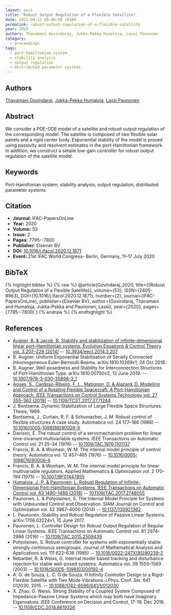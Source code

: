 ```yaml
---
layout: post
title: "Robust Output Regulation of a Flexible Satellite"
date: 2021-04-15 00:00:00 +0100
permalink: robust-output-regulation-of-a-flexible-satellite
year: 2020
authors: Thavamani Govindaraj, Jukka-Pekka Humaloja, Lassi Paunonen
category:
  - proceedings
tags:
  - port-hamiltonian system
  - stability analysis
  - output regulation
  - distributed parameter systems
---
```

 
## Authors
[Thavamani Govindaraj](authors/thavamani_govindaraj), [Jukka-Pekka Humaloja](authors/jukka_pekka_humaloja), [Lassi Paunonen](authors/lassi_paunonen)
 
## Abstract
We consider a PDE-ODE model of a satellite and robust output regulation of the corresponding model. The satellite is composed of two flexible solar panels and a rigid center body. Exponential stability of the model is proved using passivity and resolvent estimates in the port-Hamiltonian framework. In addition, we construct a simple low-gain controller for robust output regulation of the satellite model.
 
## Keywords
Port-Hamiltonian system; stability analysis; output regulation; distributed parameter systems
 
## Citation
- **Journal:** IFAC-PapersOnLine
- **Year:** 2020
- **Volume:** 53
- **Issue:** 2
- **Pages:** 7795--7800
- **Publisher:** Elsevier BV
- **DOI:** [10.1016/j.ifacol.2020.12.1871](https://doi.org/10.1016/j.ifacol.2020.12.1871)
- **Event:** 21st IFAC World Congress- Berlin, Germany, 11–17 July 2020
 
## BibTeX
{% highlight bibtex %}
{% raw %}
@article{Govindaraj_2020,
  title={{Robust Output Regulation of a Flexible Satellite}},
  volume={53},
  ISSN={2405-8963},
  DOI={10.1016/j.ifacol.2020.12.1871},
  number={2},
  journal={IFAC-PapersOnLine},
  publisher={Elsevier BV},
  author={Govindaraj, Thavamani and Humaloja, Jukka-Pekka and Paunonen, Lassi},
  year={2020},
  pages={7795--7800}
}
{% endraw %}
{% endhighlight %}
 
## References
- [Augner, B. & Jacob, B. Stability and stabilization of infinite-dimensional linear port-Hamiltonian systems. Evolution Equations &amp; Control Theory vol. 3 207–229 (2014)](stability-and-stabilization-of-infinite-dimensional-linear-port-hamiltonian-systems) -- [10.3934/eect.2014.3.207](https://doi.org/10.3934/eect.2014.3.207)
- B. Augner. Uniform Exponential Stabilisation of Serially Connected Inhomogeneous Euler-Bernoulli Beams. arXiv:1810.10269v1, 24 Oct 2018.
- B. Augner. Well-posedness and Stability for Interconnection Structures of Port-Hamiltonian Type. arXiv:1810.00700v2, 13 June 2019. -- [10.1007/978-3-030-35898-3_1](https://doi.org/10.1007/978-3-030-35898-3_1)
- [Aoues, S., Cardoso-Ribeiro, F. L., Matignon, D. & Alazard, D. Modeling and Control of a Rotating Flexible Spacecraft: A Port-Hamiltonian Approach. IEEE Transactions on Control Systems Technology vol. 27 355–362 (2019)](modeling-and-control-of-a-rotating-flexible-spacecraft-a-port-hamiltonian-approach) -- [10.1109/TCST.2017.2771244](https://doi.org/10.1109/TCST.2017.2771244)
- J. Bontsema. Dynamic Stabilization of Large Flexible Space Structures. Thesis, 1989.
- Bontsema, J., Curtain, R. F. & Schumacher, J. M. Robust control of flexible structures A case study. Automatica vol. 24 177–186 (1988) -- [10.1016/0005-1098(88)90026-X](https://doi.org/10.1016/0005-1098(88)90026-X)
- Davison, E. The robust control of a servomechanism problem for linear time-invariant multivariable systems. IEEE Transactions on Automatic Control vol. 21 25–34 (1976) -- [10.1109/TAC.1976.1101137](https://doi.org/10.1109/TAC.1976.1101137)
- Francis, B. A. & Wonham, W. M. The internal model principle of control theory. Automatica vol. 12 457–465 (1976) -- [10.1016/0005-1098(76)90006-6](https://doi.org/10.1016/0005-1098(76)90006-6)
- Francis, B. A. & Wonham, W. M. The internal model principle for linear multivariable regulators. Applied Mathematics &amp; Optimization vol. 2 170–194 (1975) -- [10.1007/BF01447855](https://doi.org/10.1007/BF01447855)
- [Humaloja, J.-P. & Paunonen, L. Robust Regulation of Infinite-Dimensional Port-Hamiltonian Systems. IEEE Transactions on Automatic Control vol. 63 1480–1486 (2018)](robust-regulation-of-infinite-dimensional-port-hamiltonian-systems) -- [10.1109/TAC.2017.2748055](https://doi.org/10.1109/TAC.2017.2748055)
- Paunonen, L. & Pohjolainen, S. The Internal Model Principle for Systems with Unbounded Control and Observation. SIAM Journal on Control and Optimization vol. 52 3967–4000 (2014) -- [10.1137/130921362](https://doi.org/10.1137/130921362)
- L. Paunonen. Stability and Robust Regulation of Passive Linear Systems. arXiv:1706.03224v1, 10 June 2017.
- Paunonen, L. Controller Design for Robust Output Regulation of Regular Linear Systems. IEEE Transactions on Automatic Control vol. 61 2974–2986 (2016) -- [10.1109/TAC.2015.2509439](https://doi.org/10.1109/TAC.2015.2509439)
- Pohjolainen, S. Robust controller for systems with exponentially stable strongly continuous semigroups. Journal of Mathematical Analysis and Applications vol. 111 622–636 (1985) -- [10.1016/0022-247X(85)90239-2](https://doi.org/10.1016/0022-247X(85)90239-2)
- Rebarber, R. & Weiss, G. Internal model based tracking and disturbance rejection for stable well-posed systems. Automatica vol. 39 1555–1569 (2003) -- [10.1016/S0005-1098(03)00192-4](https://doi.org/10.1016/S0005-1098(03)00192-4)
- A. G. de Souza, L. C. G de Souza. H Infinity Controller Design to a Rigid-Flexible Satellite with Two Mode Vibrations.J.Phys.:Conf. Ser. 641 012030, 2015. -- [10.1088/1742-6596/641/1/012030](https://doi.org/10.1088/1742-6596/641/1/012030)
- X. Zhao, G. Weiss. Strong Stability of a Coupled System Composed of Impedance-Passive Linear Systems which may both have Imaginary Eigenvalues. IEEE Conference on Decision and Control, 17-19, Dec 2018. -- [10.1109/CDC.2018.8619326](https://doi.org/10.1109/CDC.2018.8619326)

